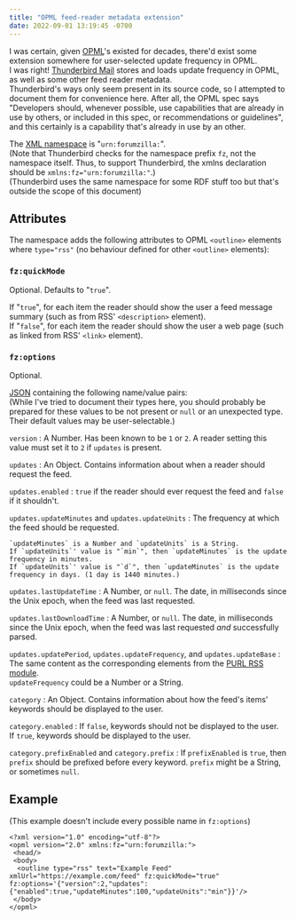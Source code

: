 ```yaml
---
title: "OPML feed-reader metadata extension"
date: 2022-09-01 13:19:45 -0700
---
```


I was certain, given [OPML]'s existed for decades, there'd exist some extension somewhere for user-selected update frequency in OPML.  
I was right! [Thunderbird Mail] stores and loads update frequency in OPML, as well as some other feed reader metadata.  
Thunderbird's ways only seem present in its source code, so I attempted to document them for convenience here. After all, the OPML spec says
"Developers should, whenever possible, use capabilities that are already in use by others, or included in this spec, or recommendations or guidelines",
and this certainly is a capability that's already in use by an other.

The [XML namespace] is "`urn:forumzilla:`".  
(Note that Thunderbird checks for the namespace prefix `fz`, not the namespace itself.
Thus, to support Thunderbird, the xmlns declaration should be `xmlns:fz="urn:forumzilla:"`.)  
(Thunderbird uses the same namespace for some RDF stuff too but that's outside the scope of this document)

## Attributes

The namespace adds the following attributes to OPML `<outline>` elements where `type="rss"` (no behaviour defined for other `<outline>` elements):

### `fz:quickMode`

Optional. Defaults to "`true`".

If "`true`", for each item the reader should show the user a feed message summary (such as from RSS' `<description>` element).  
If "`false`", for each item the reader should show the user a web page (such as linked from RSS' `<link>` element).

### `fz:options`

Optional.

[JSON] containing the following name/value pairs:  
(While I've tried to document their types here, you should probably be prepared for these values to be not present or `null` or an unexpected type. Their default values may be user-selectable.)

`version`
: A Number. Has been known to be `1` or `2`. A reader setting this value must set it to `2` if `updates` is present.

`updates`
: An Object. Contains information about when a reader should request the feed.
  
  `updates.enabled`
  : `true` if the reader should ever request the feed and `false` if it shouldn't.
  
  `updates.updateMinutes` and `updates.updateUnits`
  : The frequency at which the feed should be requested.  
    
    `updateMinutes` is a Number and `updateUnits` is a String.  
    If `updateUnits`' value is "`min`", then `updateMinutes` is the update frequency in minutes.  
    If `updateUnits`' value is "`d`", then `updateMinutes` is the update frequency in days. (1 day is 1440 minutes.)
  
  `updates.lastUpdateTime`
  : A Number, or `null`. The date, in milliseconds since the Unix epoch, when the feed was last requested.
  
  `updates.lastDownloadTime`
  : A Number, or `null`. The date, in milliseconds since the Unix epoch, when the feed was last requested *and* successfully parsed.
  
  `updates.updatePeriod`, `updates.updateFrequency`, and `updates.updateBase`
  : The same content as the corresponding elements from the [PURL RSS module].  
    `updateFrequency` could be a Number or a String.

`category`
: An Object. Contains information about how the feed's items' keywords should be displayed to the user.
  
  `category.enabled`
  : If `false`, keywords should not be displayed to the user.  
    If `true`, keywords should be displayed to the user.
  
  `category.prefixEnabled` and `category.prefix`
  : If `prefixEnabled` is `true`, then `prefix` should be prefixed before every keyword. `prefix` might be a String, or sometimes `null`.

## Example
(This example doesn't include every possible name in `fz:options`)

    <?xml version="1.0" encoding="utf-8"?>
    <opml version="2.0" xmlns:fz="urn:forumzilla:">
     <head/>
     <body>
      <outline type="rss" text="Example Feed" xmlUrl="https://example.com/feed" fz:quickMode="true" fz:options='{"version":2,"updates":{"enabled":true,"updateMinutes":100,"updateUnits":"min"}}'/>
     </body>
    </opml>

[JSON]: https://json.org
[OPML]: http://opml.org/
[PURL RSS module]: http://purl.org/rss/1.0/modules/syndication/
[Thunderbird Mail]: https://www.thunderbird.net
[XML namespace]: https://www.w3.org/TR/xml-names/
